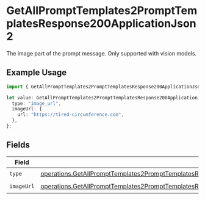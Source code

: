 # GetAllPromptTemplates2PromptTemplatesResponse200ApplicationJson2

The image part of the prompt message. Only supported with vision models.

## Example Usage

```typescript
import { GetAllPromptTemplates2PromptTemplatesResponse200ApplicationJson2 } from "@orq-ai/node/models/operations";

let value: GetAllPromptTemplates2PromptTemplatesResponse200ApplicationJson2 = {
  type: "image_url",
  imageUrl: {
    url: "https://tired-circumference.com",
  },
};
```

## Fields

| Field                                                                                                                                                                                                                                | Type                                                                                                                                                                                                                                 | Required                                                                                                                                                                                                                             | Description                                                                                                                                                                                                                          |
| ------------------------------------------------------------------------------------------------------------------------------------------------------------------------------------------------------------------------------------ | ------------------------------------------------------------------------------------------------------------------------------------------------------------------------------------------------------------------------------------ | ------------------------------------------------------------------------------------------------------------------------------------------------------------------------------------------------------------------------------------ | ------------------------------------------------------------------------------------------------------------------------------------------------------------------------------------------------------------------------------------ |
| `type`                                                                                                                                                                                                                               | [operations.GetAllPromptTemplates2PromptTemplatesResponse200ApplicationJSONResponseBodyItems1VersionsType](../../models/operations/getallprompttemplates2prompttemplatesresponse200applicationjsonresponsebodyitems1versionstype.md) | :heavy_check_mark:                                                                                                                                                                                                                   | N/A                                                                                                                                                                                                                                  |
| `imageUrl`                                                                                                                                                                                                                           | [operations.GetAllPromptTemplates2PromptTemplatesResponse200ApplicationJSONImageUrl](../../models/operations/getallprompttemplates2prompttemplatesresponse200applicationjsonimageurl.md)                                             | :heavy_check_mark:                                                                                                                                                                                                                   | N/A                                                                                                                                                                                                                                  |